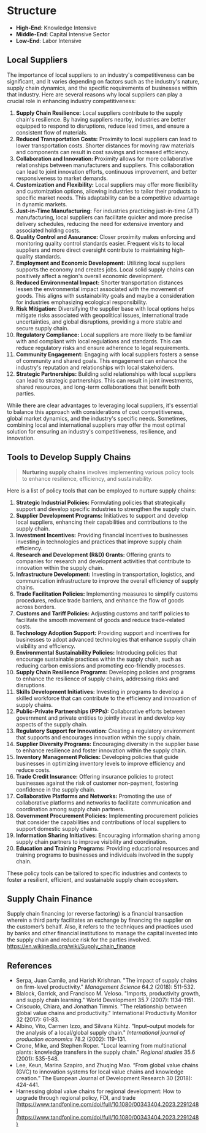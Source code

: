 # Structure

- **High-End**: Knowledge Intensive
- **Middle-End**: Capital Intensive Sector
- **Low-End**: Labor Intensive

## Local Suppliers

The importance of local suppliers to an industry's competitiveness can be significant, and it varies depending on factors such as the industry's nature, supply chain dynamics, and the specific requirements of businesses within that industry. Here are several reasons why local suppliers can play a crucial role in enhancing industry competitiveness:

1. **Supply Chain Resilience:** Local suppliers contribute to the supply chain's resilience. By having suppliers nearby, industries are better equipped to respond to disruptions, reduce lead times, and ensure a consistent flow of materials.
2. **Reduced Transportation Costs:** Proximity to local suppliers can lead to lower transportation costs. Shorter distances for moving raw materials and components can result in cost savings and increased efficiency.
3. **Collaboration and Innovation: P**roximity allows for more collaborative relationships between manufacturers and suppliers. This collaboration can lead to joint innovation efforts, continuous improvement, and better responsiveness to market demands.
4. **Customization and Flexibility:** Local suppliers may offer more flexibility and customization options, allowing industries to tailor their products to specific market needs. This adaptability can be a competitive advantage in dynamic markets.
5. **Just-in-Time Manufacturing:** For industries practicing just-in-time (JIT) manufacturing, local suppliers can facilitate quicker and more precise delivery schedules, reducing the need for extensive inventory and associated holding costs.
6. **Quality Control and Assurance:** Closer proximity makes enforcing and monitoring quality control standards easier. Frequent visits to local suppliers and more direct oversight contribute to maintaining high-quality standards.
7. **Employment and Economic Development:** Utilizing local suppliers supports the economy and creates jobs. Local solid supply chains can positively affect a region's overall economic development.
8. **Reduced Environmental Impact:** Shorter transportation distances lessen the environmental impact associated with the movement of goods. This aligns with sustainability goals and maybe a consideration for industries emphasizing ecological responsibility.
9. **Risk Mitigation:** Diversifying the supplier base with local options helps mitigate risks associated with geopolitical issues, international trade uncertainties, and global disruptions, providing a more stable and secure supply chain.
10. **Regulatory Compliance:** Local suppliers are more likely to be familiar with and compliant with local regulations and standards. This can reduce regulatory risks and ensure adherence to legal requirements.
11. **Community Engagement:** Engaging with local suppliers fosters a sense of community and shared goals. This engagement can enhance the industry's reputation and relationships with local stakeholders.
12. **Strategic Partnerships:** Building solid relationships with local suppliers can lead to strategic partnerships. This can result in joint investments, shared resources, and long-term collaborations that benefit both parties.

While there are clear advantages to leveraging local suppliers, it's essential to balance this approach with considerations of cost competitiveness, global market dynamics, and the industry's specific needs. Sometimes, combining local and international suppliers may offer the most optimal solution for ensuring an industry's competitiveness, resilience, and innovation.

## Tools to Develop Supply Chains

> **Nurturing supply chains** involves implementing various policy tools to enhance resilience, efficiency, and sustainability.
> 

Here is a list of policy tools that can be employed to nurture supply chains:

1. **Strategic Industrial Policies:** Formulating policies that strategically support and develop specific industries to strengthen the supply chain.
2. **Supplier Development Programs:** Initiatives to support and develop local suppliers, enhancing their capabilities and contributions to the supply chain.
3. **Investment Incentives:** Providing financial incentives to businesses investing in technologies and practices that improve supply chain efficiency.
4. **Research and Development (R&D) Grants:** Offering grants to companies for research and development activities that contribute to innovation within the supply chain.
5. **Infrastructure Development:** Investing in transportation, logistics, and communication infrastructure to improve the overall efficiency of supply chains.
6. **Trade Facilitation Policies:** Implementing measures to simplify customs procedures, reduce trade barriers, and enhance the flow of goods across borders.
7. **Customs and Tariff Policies:** Adjusting customs and tariff policies to facilitate the smooth movement of goods and reduce trade-related costs.
8. **Technology Adoption Support:** Providing support and incentives for businesses to adopt advanced technologies that enhance supply chain visibility and efficiency.
9. **Environmental Sustainability Policies:**  Introducing policies that encourage sustainable practices within the supply chain, such as reducing carbon emissions and promoting eco-friendly processes.
10. **Supply Chain Resilience Programs:** Developing policies and programs to enhance the resilience of supply chains, addressing risks and disruptions.
11. **Skills Development Initiatives:** Investing in programs to develop a skilled workforce that can contribute to the efficiency and innovation of supply chains.
12. **Public-Private Partnerships (PPPs):** Collaborative efforts between government and private entities to jointly invest in and develop key aspects of the supply chain.
13. **Regulatory Support for Innovation:** Creating a regulatory environment that supports and encourages innovation within the supply chain.
14. **Supplier Diversity Programs:**  Encouraging diversity in the supplier base to enhance resilience and foster innovation within the supply chain.
15. **Inventory Management Policies:** Developing policies that guide businesses in optimizing inventory levels to improve efficiency and reduce costs.
16. **Trade Credit Insurance:** Offering insurance policies to protect businesses against the risk of customer non-payment, fostering confidence in the supply chain.
17. **Collaborative Platforms and Networks:** Promoting the use of collaborative platforms and networks to facilitate communication and coordination among supply chain partners.
18. **Government Procurement Policies:** Implementing procurement policies that consider the capabilities and contributions of local suppliers to support domestic supply chains.
19. **Information Sharing Initiatives:**  Encouraging information sharing among supply chain partners to improve visibility and coordination.
20. **Education and Training Programs:** Providing educational resources and training programs to businesses and individuals involved in the supply chain.

These policy tools can be tailored to specific industries and contexts to foster a resilient, efficient, and sustainable supply chain ecosystem.

## **Supply Chain Finance**

Supply chain financing (or reverse factoring) is a financial transaction wherein a third party facilitates an exchange by financing the supplier on the customer’s behalf. Also, it refers to the techniques and practices used by banks and other financial institutions to manage the capital invested into the supply chain and reduce risk for the parties involved. https://en.wikipedia.org/wiki/Supply_chain_finance

## References

- Serpa, Juan Camilo, and Harish Krishnan. "The impact of supply chains on firm-level productivity." *Management Science* 64.2 (2018): 511-532.
- Blalock, Garrick, and Francisco M. Veloso. "Imports, productivity growth, and supply chain learning." World Development 35.7 (2007): 1134-1151.
- Criscuolo, Chiara, and Jonathan Timmis. "The relationship between global value chains and productivity." International Productivity Monitor 32 (2017): 61-83.
- Albino, Vito, Carmen Izzo, and Silvana Kühtz. "Input–output models for the analysis of a local/global supply chain." *International journal of production economics* 78.2 (2002): 119-131.
- Crone, Mike, and Stephen Roper. "Local learning from multinational plants: knowledge transfers in the supply chain." *Regional studies* 35.6 (2001): 535-548.
- Lee, Keun, Marina Szapiro, and Zhuqing Mao. “From global value chains (GVC) to innovation systems for local value chains and knowledge creation.” The European Journal of Development Research 30 (2018): 424-441.
- Harnessing global value chains for regional development: How to upgrade through regional policy, FDI, and trade
[https://www.tandfonline.com/doi/full/10.1080/00343404.2023.2291248](https://www.tandfonline.com/doi/full/10.1080/00343404.2023.2291248)